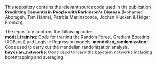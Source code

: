 This repository contains the relevant source code used in the publication  
**Predicting Dementia in People with Parkinson's Disease** (Mohamed Aborageh, Tom Hähnel, Patricia Martinsconde, Jochen Klucken & Holger Fröhlich). 

The repository contains the following code:  
**model_training**: Code for training the Random Forest, Gradient Boosting (XGBoost) and Logistic Regression models.
**mendelian_randomization:** Code used to carry out the mendelian randomization analysis.
**bayesian_networks:** Code used to learn the bayesian networks including bootstrapping and averaging.
